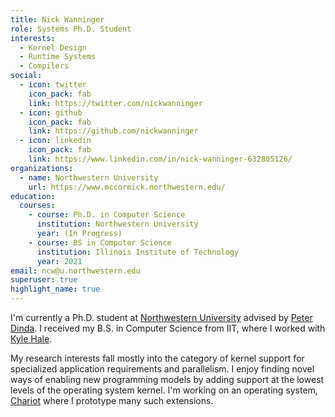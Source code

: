 ```yaml
---
title: Nick Wanninger
role: Systems Ph.D. Student
interests:
  - Kernel Design
  - Runtime Systems
  - Compilers
social:
  - icon: twitter
    icon_pack: fab
    link: https://twitter.com/nickwanninger
  - icon: github
    icon_pack: fab
    link: https://github.com/nickwanninger
  - icon: linkedin
    icon_pack: fab
    link: https://www.linkedin.com/in/nick-wanninger-632805126/
organizations:
  - name: Northwestern University
    url: https://www.mccormick.northwestern.edu/
education:
  courses:
    - course: Ph.D. in Computer Science
      institution: Northwestern University
      year: (In Progress)
    - course: BS in Computer Science
      institution: Illinois Institute of Technology
      year: 2021
email: ncw@u.northwestern.edu
superuser: true
highlight_name: true
---
```

I'm currently a Ph.D. student at [Northwestern University](https://www.northwestern.edu)
advised by [Peter Dinda](http://pdinda.org). I received my B.S. in Computer Science from IIT, where I worked with [](https://www.halek.co/)[Kyle Hale](https://www.halek.co/).

My research interests fall mostly into the category of kernel support for specialized
application requirements and parallelism. I enjoy finding novel ways of enabling new
programming models by adding support at the lowest levels of the operating system
kernel. I'm working on an operating system, [Chariot](https://github.com/ChariotOS/chariot)
where I prototype many such extensions.